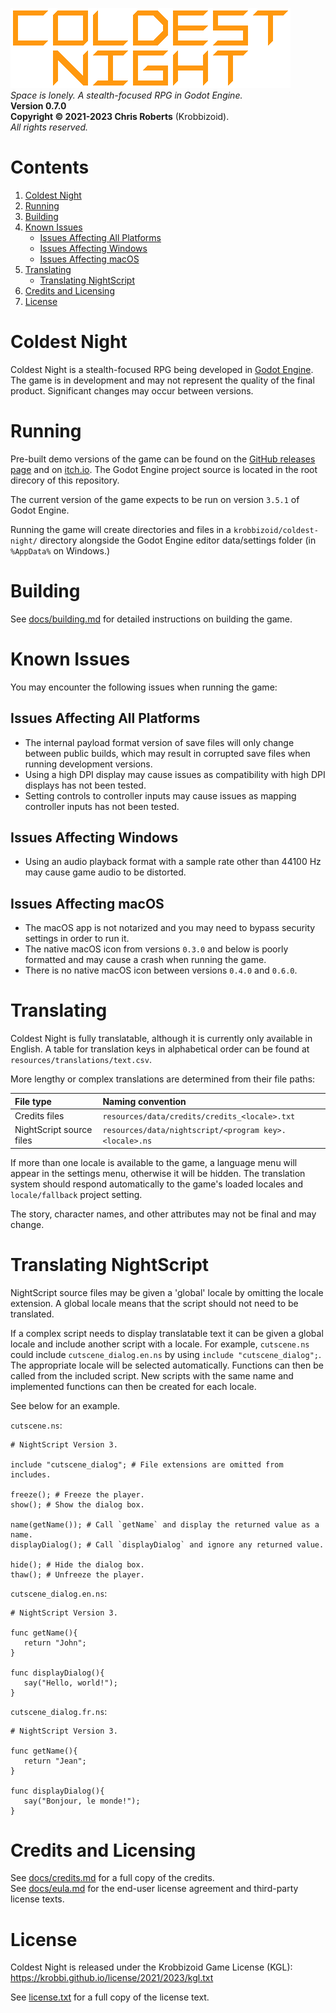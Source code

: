 ![Coldest Night logo.](docs/header.png)  
_Space is lonely. A stealth-focused RPG in Godot Engine._  
__Version 0.7.0__  
__Copyright &copy; 2021-2023 Chris Roberts__ (Krobbizoid).  
_All rights reserved._

# Contents
1. [Coldest Night](#coldest-night)
2. [Running](#running)
3. [Building](#building)
4. [Known Issues](#known-issues)
   * [Issues Affecting All Platforms](#issues-affecting-all-platforms)
   * [Issues Affecting Windows](#issues-affecting-windows)
   * [Issues Affecting macOS](#issues-affecting-macos)
5. [Translating](#translating)
   * [Translating NightScript](#translating-nightscript)
6. [Credits and Licensing](#credits-and-licensing)
7. [License](#license)

# Coldest Night
Coldest Night is a stealth-focused RPG being developed in
[Godot Engine](https://godotengine.org). The game is in development and may not
represent the quality of the final product. Significant changes may occur
between versions.

# Running
Pre-built demo versions of the game can be found on the
[GitHub releases page](https://github.com/krobbi/coldest-night/releases) and on
[itch.io](https://krobbizoid.itch.io/coldest-night). The Godot Engine project
source is located in the root direcory of this repository.

The current version of the game expects to be run on version `3.5.1` of Godot
Engine.

Running the game will create directories and files in a
`krobbizoid/coldest-night/` directory alongside the Godot Engine editor
data/settings folder (in `%AppData%` on Windows.)

# Building
See [docs/building.md](./docs/building.md) for detailed instructions on
building the game.

# Known Issues
You may encounter the following issues when running the game:

## Issues Affecting All Platforms
* The internal payload format version of save files will only change between
public builds, which may result in corrupted save files when running
development versions.
* Using a high DPI display may cause issues as compatibility with high DPI
displays has not been tested.
* Setting controls to controller inputs may cause issues as mapping controller
inputs has not been tested.

## Issues Affecting Windows
* Using an audio playback format with a sample rate other than 44100 Hz may
cause game audio to be distorted.

## Issues Affecting macOS
* The macOS app is not notarized and you may need to bypass security settings
in order to run it.
* The native macOS icon from versions `0.3.0` and below is poorly formatted and
may cause a crash when running the game.
* There is no native macOS icon between versions `0.4.0` and `0.6.0`.

# Translating
Coldest Night is fully translatable, although it is currently only available in
English. A table for translation keys in alphabetical order can be found at
`resources/translations/text.csv`.

More lengthy or complex translations are determined from their file paths:

| File type                | Naming convention                                      |
| :----------------------- | :----------------------------------------------------- |
| Credits files            | `resources/data/credits/credits_<locale>.txt`          |
| NightScript source files | `resources/data/nightscript/<program key>.<locale>.ns` |

If more than one locale is available to the game, a language menu will appear
in the settings menu, otherwise it will be hidden. The translation system
should respond automatically to the game's loaded locales and `locale/fallback`
project setting.

The story, character names, and other attributes may not be final and may
change.

# Translating NightScript
NightScript source files may be given a 'global' locale by omitting the locale
extension. A global locale means that the script should not need to be
translated.

If a complex script needs to display translatable text it can be given a global
locale and include another script with a locale. For example, `cutscene.ns`
could include `cutscene_dialog.en.ns` by using `include "cutscene_dialog";`.
The appropriate locale will be selected automatically. Functions can then be
called from the included script. New scripts with the same name and implemented
functions can then be created for each locale.

See below for an example.

`cutscene.ns`:
```
# NightScript Version 3.

include "cutscene_dialog"; # File extensions are omitted from includes.

freeze(); # Freeze the player.
show(); # Show the dialog box.

name(getName()); # Call `getName` and display the returned value as a name.
displayDialog(); # Call `displayDialog` and ignore any returned value.

hide(); # Hide the dialog box.
thaw(); # Unfreeze the player.
```

`cutscene_dialog.en.ns`:
```
# NightScript Version 3.

func getName(){
   return "John";
}

func displayDialog(){
   say("Hello, world!");
}
```

`cutscene_dialog.fr.ns`:
```
# NightScript Version 3.

func getName(){
   return "Jean";
}

func displayDialog(){
   say("Bonjour, le monde!");
}
```

# Credits and Licensing
See [docs/credits.md](./docs/credits.md) for a full copy of the credits.  
See [docs/eula.md](./docs/eula.md) for the end-user license agreement and
third-party license texts.

# License
Coldest Night is released under the Krobbizoid Game License (KGL):  
https://krobbi.github.io/license/2021/2023/kgl.txt

See [license.txt](./license.txt) for a full copy of the license text.
